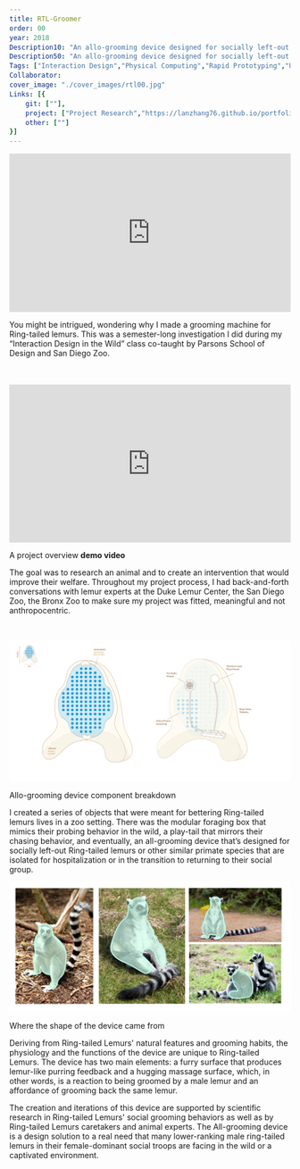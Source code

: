 ```yaml
---
title: RTL-Groomer
order: 00
year: 2018
Description10: "An allo-grooming device designed for socially left-out ring-tailed lemurs"
Description50: "An allo-grooming device designed for socially left-out male ring-tailed lemurs."
Tags: ["Interaction Design","Physical Computing","Rapid Prototyping","User Research"]
Collaborator:
cover_image: "./cover_images/rtl00.jpg"
Links: [{
    git: [""],
    project: ["Project Research","https://lanzhang76.github.io/portfolio/indexDI.html"],
    other: [""]
}]
---
```


<div style="padding-top: 56.25%; position: relative; overflow: hidden;"><iframe frameborder="0" allowfullscreen="" scrolling="no" allow="autoplay;fullscreen" src="https://onelineplayer.com/player.html?autoplay=true&autopause=false&muted=true&loop=true&url=https%3A%2F%2Fwww.dropbox.com%2Fs%2Fmwckg16ddtrhksx%2FStopmotion.mp4%3Fraw%3D1&poster=&time=false&progressBar=false&overlay=false&muteButton=false&fullscreenButton=false&style=light&quality=auto&playButton=false" style="position: absolute; height: 100%; width: 100%; left: 0px; top: 0px;"></iframe></div>

You might be intrigued, wondering why I made a grooming machine for Ring-tailed lemurs. This was a semester-long investigation I did during my “Interaction Design in the Wild” class co-taught by Parsons School of Design and San Diego Zoo.

<br>

<br>
<div style="padding-top: 56.25%; position: relative; overflow: hidden;"><iframe frameborder="0" allowfullscreen="" scrolling="no" allow="autoplay;fullscreen" src="https://onelineplayer.com/player.html?autoplay=false&autopause=false&muted=false&loop=false&url=https%3A%2F%2Fwww.dropbox.com%2Fs%2Fk2nh2i7lxj8fko0%2Frtl_groomer.mp4%3Fraw%3D1&poster=&time=true&progressBar=true&overlay=true&muteButton=true&fullscreenButton=false&style=light&quality=auto&playButton=true" style="position: absolute; height: 100%; width: 100%; left: 0px; top: 0px;"></iframe></div>
<p class="caption">A project overview <b>demo video</b></p>

The goal was to research an animal and to create an intervention that would improve their welfare. Throughout my project process, I had back-and-forth conversations with lemur experts at the Duke Lemur Center, the San Diego Zoo, the Bronx Zoo to make sure my project was fitted, meaningful and not anthropocentric. 

<br>

![rtl_sketch](./content_images/rtl00.png)
<p class="caption">Allo-grooming device component breakdown</b></p>
I created a series of objects that were meant for bettering Ring-tailed lemurs lives in a zoo setting. There was the modular foraging box that mimics their probing behavior in the wild, a play-tail that mirrors their chasing behavior, and eventually, an all-grooming device that’s designed for socially left-out Ring-tailed lemurs or other similar primate species that are isolated for hospitalization or in the transition to returning to their social group.

![rtl_sketch](./content_images/rtl01.png)
<p class="caption">Where the shape of the device came from</b></p>
Deriving from Ring-tailed Lemurs' natural features and grooming habits, the physiology and the functions of the device are unique to Ring-tailed Lemurs. The device has two main elements: a furry surface that produces lemur-like purring feedback and a hugging massage surface, which, in other words, is a reaction to being groomed by a male lemur and an affordance of grooming back the same lemur. 

The creation and iterations of this device are supported by scientific research in Ring-tailed Lemurs' social grooming behaviors as well as by Ring-tailed Lemurs caretakers and animal experts. The All-grooming device is a design solution to a real need that many lower-ranking male ring-tailed lemurs in their female-dominant social troops are facing in the wild or a captivated environment.



